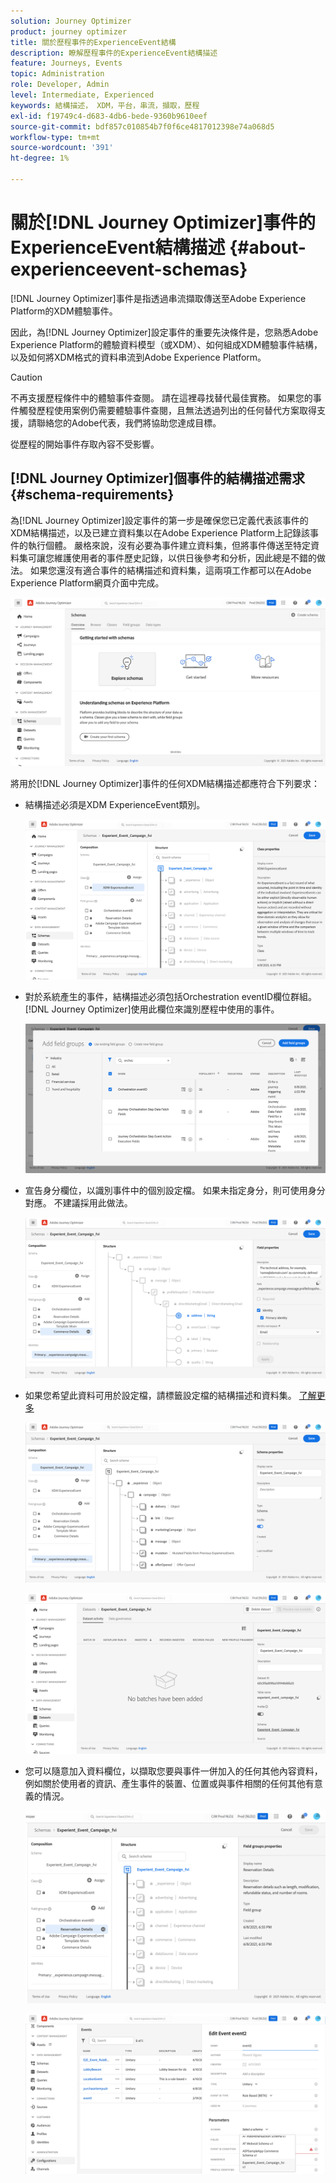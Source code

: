 ```yaml
---
solution: Journey Optimizer
product: journey optimizer
title: 關於歷程事件的ExperienceEvent結構
description: 瞭解歷程事件的ExperienceEvent結構描述
feature: Journeys, Events
topic: Administration
role: Developer, Admin
level: Intermediate, Experienced
keywords: 結構描述， XDM，平台，串流，擷取，歷程
exl-id: f19749c4-d683-4db6-bede-9360b9610eef
source-git-commit: bdf857c010854b7f0f6ce4817012398e74a068d5
workflow-type: tm+mt
source-wordcount: '391'
ht-degree: 1%

---
```


# 關於[!DNL Journey Optimizer]事件的ExperienceEvent結構描述 {#about-experienceevent-schemas}

[!DNL Journey Optimizer]事件是指透過串流擷取傳送至Adobe Experience Platform的XDM體驗事件。

因此，為[!DNL Journey Optimizer]設定事件的重要先決條件是，您熟悉Adobe Experience Platform的體驗資料模型（或XDM）、如何組成XDM體驗事件結構，以及如何將XDM格式的資料串流到Adobe Experience Platform。


>[!CAUTION]
>
>不再支援歷程條件中的體驗事件查閱。 請在這裡尋找替代最佳實務。 如果您的事件觸發歷程使用案例仍需要體驗事件查閱，且無法透過列出的任何替代方案取得支援，請聯絡您的Adobe代表，我們將協助您達成目標。
>
>從歷程的開始事件存取內容不受影響。

## [!DNL Journey Optimizer]個事件的結構描述需求  {#schema-requirements}

為[!DNL Journey Optimizer]設定事件的第一步是確保您已定義代表該事件的XDM結構描述，以及已建立資料集以在Adobe Experience Platform上記錄該事件的執行個體。 嚴格來說，沒有必要為事件建立資料集，但將事件傳送至特定資料集可讓您維護使用者的事件歷史記錄，以供日後參考和分析，因此總是不錯的做法。 如果您還沒有適合事件的結構描述和資料集，這兩項工作都可以在Adobe Experience Platform網頁介面中完成。

![](assets/schema1.png)

將用於[!DNL Journey Optimizer]事件的任何XDM結構描述都應符合下列要求：

* 結構描述必須是XDM ExperienceEvent類別。

  ![](assets/schema2.png)

* 對於系統產生的事件，結構描述必須包括Orchestration eventID欄位群組。 [!DNL Journey Optimizer]使用此欄位來識別歷程中使用的事件。

  ![](assets/schema3.png)

* 宣告身分欄位，以識別事件中的個別設定檔。 如果未指定身分，則可使用身分對應。 不建議採用此做法。

  ![](assets/schema4.png)

* 如果您希望此資料可用於設定檔，請標籤設定檔的結構描述和資料集。 [了解更多](../data/lookup-aep-data.md)

  ![](assets/schema5.png)

  ![](assets/schema6.png)

* 您可以隨意加入資料欄位，以擷取您要與事件一併加入的任何其他內容資料，例如關於使用者的資訊、產生事件的裝置、位置或與事件相關的任何其他有意義的情況。

  ![](assets/schema7.png)

  ![](assets/schema8.png)

<!--
## Leverage schema relationships{#leverage_schema_relationships}

Adobe Experience Platform allows you to define relationships between schemas in order to use one dataset as a lookup table for another. 

Let's say your brand data model has a schema capturing purchases. You also have a schema for the product catalog. You can capture the product ID in the purchase schema and use a relationship to look up more complete product details from the product catalog. This allows you to create an audience for all customers who bought a laptop, for example, without having to explicitly list out all laptop IDs or capture every single product details in transactional systems.

To define a relationship, you need to have a dedicated field in the source schema, in this case the product ID field in the purchase schema. This field needs to reference the product ID field in the destination schema. The source and destination tables must be enabled for profiles and the destination schema must have that common field defined as its primary identity. 

Here is the product catalog schema enabled for profile with the product ID defined as the primary identity. 

![](assets/schema9.png)

Here is the purchase schema with the relationship defined on the product ID field.

![](assets/schema10.png)

>[!NOTE]
>
>Learn more about schema relationships in the [Experience Platform documentation](https://experienceleague.adobe.com/docs/platform-learn/tutorials/schemas/configure-relationships-between-schemas.html?lang=zh-Hant).

In Journey Optimizer, you can then leverage all the fields from the linked tables:

* when configuring a business or unitary event, [Read more](../event/experience-event-schema.md#unitary_event_configuration) 
* when using conditions in a journey, [Read more](../event/experience-event-schema.md#journey_conditions_using_event_context) 
* in message personalization, [Read more](../event/experience-event-schema.md#message_personalization) 
* in custom action personalization, [Read more](../event/experience-event-schema.md#custom_action_personalization_with_journey_event_context) 

### Arrays{#relationships_limitations}

You can define a schema relationship on an array of strings, for example, a list of product IDs.

![](assets/schema15.png)

You can also define a schema relationship with an attribute inside of an array of objects, for example a list of purchase information (product ID, product name, price, discount). The lookup values will be available in journeys (conditions, custom actions, etc.) and message personalization. 

![](assets/schema16.png)

### Event configuration{#unitary_event_configuration}

The linked schema fields are available in unitary and business event configuration:

* when browsing through the event schema fields in the event configuration screen.
* when defining a condition for system-generated events.

![](assets/schema11.png)

The linked fields are not available:

* in the event key formula
* in event id condition (rule-based events)

To learn how to configure a unitary event, refer to this [page](../event/about-creating.md).

### Journey conditions using event context{#journey_conditions_using_event_context}

You can use data from a lookup table linked to an event used in a journey for condition building (expression editor).

Add a condition in a journey, edit the expression and unfold the event node in the expression editor. 

![](assets/schema12.png)

To learn how to define journey conditions, refer to this [page](../building-journeys/condition-activity.md).

### Message personalization{#message_personalization}

The linked fields are available when personalizing a message. The related fields are displayed in the context passed from the journey to the message.

![](assets/schema14.png)

To learn how to personalize a message with contextual journey information, refer to this [page](../personalization/personalization-use-case.md).

### Custom action personalization with journey event context{#custom_action_personalization_with_journey_event_context}

The linked fields are available when configuring the action parameters of a journey custom action activity. 

![](assets/schema13.png)

To learn how to use custom actions, refer to this [page](../building-journeys/using-custom-actions.md).
-->
